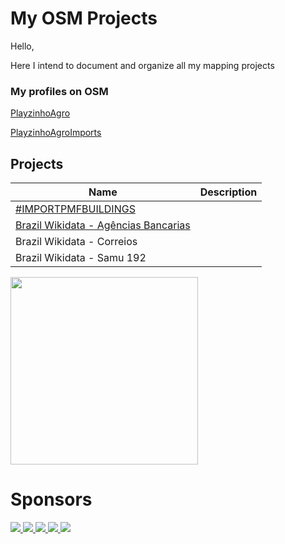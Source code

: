 
# My OSM Projects
Hello,

Here I intend to document and organize all my mapping projects

### My profiles on OSM

[PlayzinhoAgro](https://www.openstreetmap.org/user/PlayzinhoAgro)

[PlayzinhoAgroImports](https://www.openstreetmap.org/user/PlayzinhoAgro-imports)

## Projects
|  Name | Description |
|---|---|
|[#IMPORTPMFBUILDINGS](https://wiki.openstreetmap.org/wiki/Pt:Fortaleza/Importa%C3%A7%C3%A3o_de_Edif%C3%ADcios_PMF)|   |
|[Brazil Wikidata - Agências Bancarias](https://maproulette.org/browse/challenges/28957) |   |
|Brazil Wikidata - Correios| |
|Brazil Wikidata - Samu 192| |

<p>
<a href="https://opencollective.com/webpack/donate" target="_blank">
  <img src="https://opencollective.com/webpack/donate/button@2x.png?color=blue" width=300 />
</a>
  </p>

# Sponsors

<a href="https://opencollective.com/playzinhoagro/vila/0/website" target="_blank">
<img src="https://opencollective.com/playzinhoagro/vila/0/avatar.svg">
</a>
<a href="https://opencollective.com/playzinhoagro/vila/1/website" target="_blank">
<img src="https://opencollective.com/playzinhoagro/vila/1/avatar.svg">
</a>
<a href="https://opencollective.com/playzinhoagro/vila/2/website" target="_blank">
<img src="https://opencollective.com/playzinhoagro/vila/2/avatar.svg">
</a>
<a href="https://opencollective.com/playzinhoagro/vila/3/website" target="_blank">
<img src="https://opencollective.com/playzinhoagro/vila/3/avatar.svg">
</a>
<a href="https://opencollective.com/playzinhoagro/vila/4/website" target="_blank">
<img src="https://opencollective.com/playzinhoagro/vila/4/avatar.svg">
</a>

